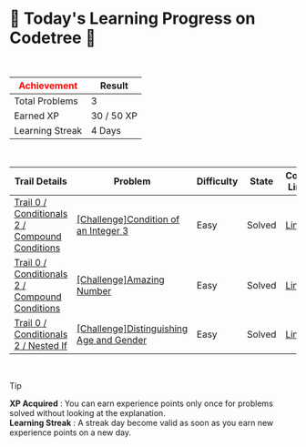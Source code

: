 # 🌲 Today's Learning Progress on Codetree 🌲

<br />

| <span style="color:red;display:block;text-align:center;"> **Achievement**</span> | Result |
|---|---|
|Total Problems| 3 |
| Earned XP | 30 / 50 XP |
| Learning Streak | 4 Days |

<br />

|Trail Details|Problem|Difficulty|State|Code Link|
|---|---|---|---|---|
|[Trail 0 / Conditionals 2 / Compound Conditions](https://www.codetree.ai/trail-info/codetree-101/)|[[Challenge]Condition of an Integer 3](https://www.codetree.ai/trails/complete/curated-cards/nl-pre-compound-conditions-2/)|Easy|Solved|[Link](https://github.com/adikri/hello-world/blob/main/250418/%EC%A0%95%EC%88%98%EC%9D%98%20%EC%A1%B0%EA%B1%B4%20%EC%97%AC%EB%B6%80%203/numbers-condition-3.js)|
|[Trail 0 / Conditionals 2 / Compound Conditions](https://www.codetree.ai/trail-info/codetree-101/)|[[Challenge]Amazing Number](https://www.codetree.ai/trails/complete/curated-cards/nl-pre-compound-conditions-3/)|Easy|Solved|[Link](https://github.com/adikri/hello-world/blob/main/250418/%EA%B5%89%EC%9E%A5%ED%95%9C%20%EC%88%98/amazing-number.js)|
|[Trail 0 / Conditionals 2 / Nested If](https://www.codetree.ai/trail-info/codetree-101/)|[[Challenge]Distinguishing Age and Gender](https://www.codetree.ai/trails/complete/curated-cards/nl-pre-nested-if-1/)|Easy|Solved|[Link](https://github.com/adikri/hello-world/blob/main/250418/%EB%82%A8%EB%85%80%EB%85%B8%EC%86%8C%20%EA%B5%AC%EB%B6%84%EC%A7%93%EA%B8%B0/sex-and-age.js)|


<br />

> [!TIP]
> **XP Acquired** : You can earn experience points only once for problems solved without looking at the explanation.  
> **Learning Streak** : A streak day become valid as soon as you earn new experience points on a new day.

